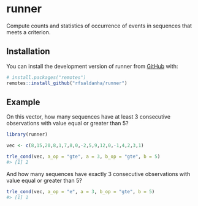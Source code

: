 
<!-- README.md is generated from README.Rmd. Please edit that file -->

# runner

<!-- badges: start -->
<!-- badges: end -->

Compute counts and statistics of occurrence of events in sequences that
meets a criterion.

## Installation

You can install the development version of runner from
[GitHub](https://github.com/) with:

``` r
# install.packages("remotes")
remotes::install_github("rfsaldanha/runner")
```

## Example

On this vector, how many sequences have at least 3 consecutive
observations with value equal or greater than 5?

``` r
library(runner)

vec <- c(8,15,20,8,1,7,8,0,-2,5,9,12,0,-1,4,2,3,1)

trle_cond(vec, a_op = "gte", a = 3, b_op = "gte", b = 5)
#> [1] 2
```

And how many sequences have exactly 3 consecutive observations with
value equal or greater than 5?

``` r
trle_cond(vec, a_op = "e", a = 3, b_op = "gte", b = 5)
#> [1] 1
```
